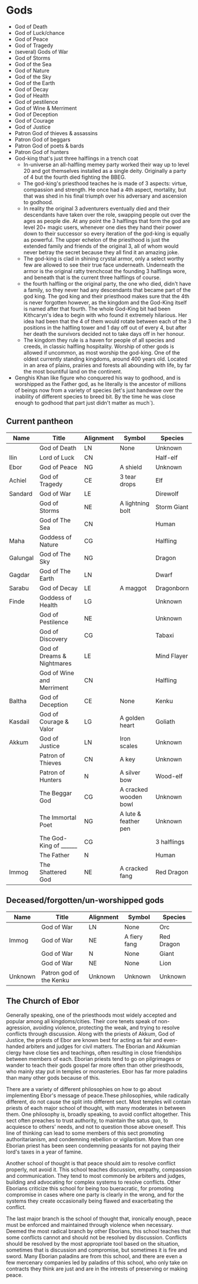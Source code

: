 # Gods

- God of Death
- God of Luck/chance
- God of Peace
- God of Tragedy
- (several) Gods of War
- God of Storms
- God of the Sea
- God of Nature
- God of the Sky
- God of the Earth
- God of Decay
- God of Health
- God of pestilence
- God of Wine & Merriment
- God of Deception
- God of Courage
- God of Justice
- Patron God of thieves & assassins
- Patron God of beggars
- Patron God of poets & bards
- Patron God of hunters
- God-king that's just three halflings in a trench coat
  - In-universe an all-halfling memey party worked their way up to level 20 and got themselves installed as a single deity. Originally a party of 4 but the fourth died fighting the BBEG. 
  - The god-king's priesthood teaches he is made of 3 aspects: virtue, compassion and strength. He once had a 4th aspect, mortality, but that was shed in his final triumph over his adversary and ascension to godhood. 
  - In reality the original 3 adventurers eventually died and their descendants have taken over the role, swapping people out over the ages as people die. At any point the 3 halflings that form the god are level 20+ magic users, whenever one dies they hand their power down to their successor so every iteration of the god-king is equally as powerful. The upper echelon of the priesthood is just the extended family and friends of the original 3, all of whom would never betray the secret because they all find it an amazing joke.
  - The god-king is clad in shining crystal armor, only a select worthy few are allowed to see their true face underneath. Underneath the armor is the original ratty trenchcoat the founding 3 halflings wore, and beneath that is the current three halflings of course.
  - the fourth halfling or the original party, the one who died, didn't have a family, so they never had any descendants that became part of the god king. The god king and their priesthood makes sure that the 4th is never forgotten however, as the kingdom and the God-King itself is named after that fourth. The whole God-King bit had been Kithcaryn's idea to begin with who found it extremely hilarious. Her idea had been that the 4 of them would rotate between each of the 3 positions in the halfling tower and 1 day off out of every 4, but after her death the survivors decided not to take days off in her honour.
  - The kingdom they rule is a haven for people of all species and creeds, in classic halfling hospitality. Worship of other gods is allowed if uncommon, as most worship the god-king. One of the oldest currently standing kingdoms, around 400 years old. Located in an area of plains, prairies and forests all abounding with life, by far the most bountiful land on the continent.
- Genghis Khan like figure who conquered his way to godhood, and is worshipped as the Father god, as he literally is the ancestor of millions of beings now from a variety of species (let's just handwave over the inability of different species to breed bit. By the time he was close enough to godhood that part just didn't matter as much`).


## Current pantheon

| Name		|	Title							| Alignment		| Symbol					| Species		|
|---		|---								|---			|---						|---			|
|			| God of Death						| LN			| None						| Unknown		|
| Ilin		| Lord of Luck						| CN			| 							| Half-elf		|
| Ebor		| God of Peace						| NG			| A shield					| Unknown		|
| Achiel	| God of Tragedy					| CE			| 3 tear drops				| Elf			|
| Sandard	| God of War						| LE			| 							| Direwolf		|
|			| God of Storms						| NE			| A lightning bolt			| Storm Giant	|
|			| God of The Sea					| CN			| 							| Human			|
| Maha		| Goddess of Nature					| CG			| 							| Halfling		|
| Galungal	| God of The Sky					| NG			| 							| Dragon		|
| Gagdar	| God of The Earth					| LN			| 							| Dwarf			|
| Sarabu	| God of Decay						| LE			| A maggot					| Dragonborn	|
| Finde		| Goddess of Health					| LG			| 							| Unknown		|
|			| God of Pestilence					| NE			| 							| Unknown		|
|			| God of Discovery					| CG			| 							| Tabaxi		|
|			| God of Dreams & Nightmares		| LE			| 							| Mind Flayer	|
|			| God of Wine and Merriment			| CN			| 							| Halfling		|
| Baltha	| God of Deception					| CE			| None						| Kenku			|
| Kasdail	| God of Courage & Valor			| LG			| A golden heart			| Goliath		|
| Akkum		| God of Justice					| LN			| Iron scales				| Unknown		|
|			| Patron of Thieves					| CN			| A key						| Unknown		|
|			| Patron of Hunters					| N				| A silver bow				| Wood-elf		|
|			| The Beggar God					| CG			| A cracked wooden bowl		| Unknown		|
|			| The Immortal Poet					| NG			| A lute & feather pen		| Unknown		|
|			| The God-King of ______			| CG			| 							| 3 halflings	|
|			| The Father						| N				| 							| Human			|
| Immog		| The Shattered God					| NE			| A cracked fang			| Red Dragon	|

## Deceased/forgotten/un-worshipped gods
| Name		|	Title							| Alignment		| Symbol					| Species		|
|---		|---								|---			|---						|---			|
|			| God of War						| LN			| None						| Orc			|
| Immog		| God of War						| NE			| A fiery fang				| Red Dragon	|
|			| God of War						| N				| None						| Giant			|
|			| God of War						| NE			| None						| Lion			|
| Unknown	| Patron god of the Kenku			| Unknown		| Unknown					| Unknown		|

## The Church of Ebor
Generally speaking, one of the priesthoods most widely accepted and popular among all kingdoms/cities. Their core tenets speak of non-agression, avoiding violence, protecting the weak, and trying to resolve conflicts through discussion. Along with the priests of Akkum, God of Justice, the priests of Ebor are known best for acting as fair and even-handed arbiters and judges for civil matters. The Eborian and Akkumian clergy have close ties and teachings, often resulting in close friendships between members of each. Eborian priests tend to go on pilgrimages or wander to teach their gods gospel far more often than other priesthoods, who mainly stay put in temples or monasteries. Ebor has far more paladins than many other gods because of this.

There are a variety of different philosophies on how to go about implementing Ebor's message of peace.These philosophies, while radically different, do not cause the split into different sect. Most temples will contain priests of each major school of thought, with many moderates in between them. One philosophy is, broadly speaking, to avoid conflict altogether. This sect often preaches to trust authority, to maintain the satus quo, to acquiesce to others' needs, and not to question those above oneself. This line of thinking can lead to some members of this sect promoting authoritarianism, and condemning rebellion or vigilantism. More than one Eborian priest has been seen condemning peasants for not paying their lord's taxes in a year of famine.

Another school of thought is that peace should aim to resolve conflict properly, not avoid it. This school teaches discussion, empathy, compassion and communication. They tend to most commonly be arbiters and judges, building and advocating for complex systems to resolve conflicts. Other Eborians criticize this school for being too bueracratic, for promoting compromise in cases where one party is clearly in the wrong, and for the systems they create occasionally being flawed and exacerbating the conflict.

The last major branch is the school of thought that, ironically enough, peace must be enforced and maintained through violence when necessary. Deemed the most radical branch by other Eborians, this school teaches that some conflicts cannot and should not be resolved by discussion. Conflicts should be resolved by the most appropriate tool based on the situation, sometimes that is discussion and compromise, but sometimes it is fire and sword. Many Eborian paladins are from this school, and there are even a few mercenary companies led by paladins of this school, who only take on contracts they think are just and are in the intrests of preserving or making peace.